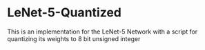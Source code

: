 # LeNet-5-Quantized
This is an implementation for the LeNet-5 Network with a script for quantizing its weights to 8 bit unsigned integer
